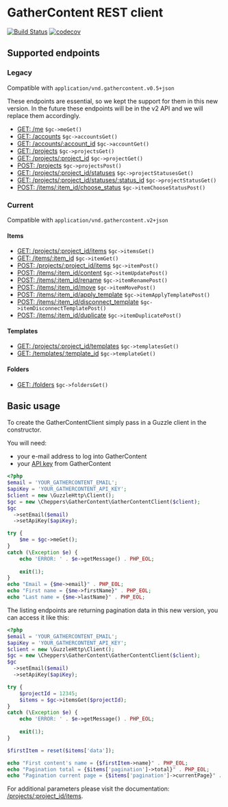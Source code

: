 
# GatherContent REST client

[![Build Status](https://travis-ci.org/Cheppers/gathercontent-client.svg?branch=master)](https://travis-ci.org/Cheppers/gathercontent-client)
[![codecov](https://codecov.io/gh/Cheppers/gathercontent-client/branch/master/graph/badge.svg)](https://codecov.io/gh/Cheppers/gathercontent-client)

## Supported endpoints

### Legacy

Compatible with `application/vnd.gathercontent.v0.5+json`

These endpoints are essential, so we kept the support for them in this new version.
In the future these endpoints will be in the v2 API and we will replace them accordingly.

- [GET:  /me](https://docs.gathercontent.com/0.5/reference#get-me) `$gc->meGet()`
- [GET:  /accounts](https://docs.gathercontent.com/0.5/reference#get-accounts) `$gc->accountsGet()`
- [GET:  /accounts/:account_id](https://docs.gathercontent.com/0.5/reference#get-accountsaccount_id) `$gc->accountGet()`
- [GET:  /projects](https://docs.gathercontent.com/0.5/reference#get-projects) `$gc->projectsGet()`
- [GET:  /projects/:project_id](https://docs.gathercontent.com/0.5/reference#get-project-by-id) `$gc->projectGet()`
- [POST: /projects](https://docs.gathercontent.com/0.5/reference#post-projects) `$gc->projectsPost()`
- [GET:  /projects/:project_id/statuses](https://docs.gathercontent.com/0.5/reference#get-project-statuses) `$gc->projectStatusesGet()`
- [GET:  /projects/:project_id/statuses/:status_id](https://docs.gathercontent.com/0.5/reference#get-project-statuses-by-id) `$gc->projectStatusGet()`
- [POST: /items/:item_id/choose_status](https://docs.gathercontent.com/0.5/reference#post-item-choose_status) `$gc->itemChooseStatusPost()`

### Current

Compatible with `application/vnd.gathercontent.v2+json`

#### Items

- [GET:  /projects/:project_id/items](https://docs.gathercontent.com/reference#listitems) `$gc->itemsGet()`
- [GET:  /items/:item_id](https://docs.gathercontent.com/reference#getitem) `$gc->itemGet()`
- [POST: /projects/:project_id/items](https://docs.gathercontent.com/reference#createitem) `$gc->itemPost()`
- [POST: /items/:item_id/content](https://docs.gathercontent.com/reference#updateitemcontent) `$gc->itemUpdatePost()`
- [POST: /items/:item_id/rename](https://docs.gathercontent.com/reference#renameitem) `$gc->itemRenamePost()`
- [POST: /items/:item_id/move](https://docs.gathercontent.com/reference#moveitem) `$gc->itemMovePost()`
- [POST: /items/:item_id/apply_template](https://docs.gathercontent.com/reference#applytemplate) `$gc->itemApplyTemplatePost()`
- [POST: /items/:item_id/disconnect_template](https://docs.gathercontent.com/reference#disconnecttemplate) `$gc->itemDisconnectTemplatePost()`
- [POST: /items/:item_id/duplicate](https://docs.gathercontent.com/reference#duplicate) `$gc->itemDuplicatePost()`

#### Templates

- [GET:  /projects/:project_id/templates](https://docs.gathercontent.com/reference#listtemplates) `$gc->templatesGet()`
- [GET:  /templates/:template_id](https://docs.gathercontent.com/reference#gettemplate) `$gc->templateGet()`

#### Folders

- [GET:  /folders](https://docs.gathercontent.com/reference#get-folders) `$gc->foldersGet()`


## Basic usage

To create the GatherContentClient simply pass in a Guzzle client in the constructor.

You will need:

- your e-mail address to log into GatherContent
- your [API key](https://docs.gathercontent.com/reference#authentication) from GatherContent

```php
<?php
$email = 'YOUR_GATHERCONTENT_EMAIL';
$apiKey = 'YOUR_GATHERCONTENT_API_KEY';
$client = new \GuzzleHttp\Client();
$gc = new \Cheppers\GatherContent\GatherContentClient($client);
$gc
  ->setEmail($email)
  ->setApiKey($apiKey);

try {
    $me = $gc->meGet();
}
catch (\Exception $e) {
    echo 'ERROR: ' . $e->getMessage() . PHP_EOL;
    
    exit(1);
}
echo "Email = {$me->email}" . PHP_EOL;
echo "First name = {$me->firstName}" . PHP_EOL;
echo "Last name = {$me->lastName}" . PHP_EOL;
```

The listing endpoints are returning pagination data in this new version, you can access it like this:

```php
<?php
$email = 'YOUR_GATHERCONTENT_EMAIL';
$apiKey = 'YOUR_GATHERCONTENT_API_KEY';
$client = new \GuzzleHttp\Client();
$gc = new \Cheppers\GatherContent\GatherContentClient($client);
$gc
  ->setEmail($email)
  ->setApiKey($apiKey);

try {
    $projectId = 12345;
    $items = $gc->itemsGet($projectId);
}
catch (\Exception $e) {
    echo 'ERROR: ' . $e->getMessage() . PHP_EOL;
    
    exit(1);
}

$firstItem = reset($items['data']);

echo "First content's name = {$firstItem->name}" . PHP_EOL;
echo "Pagination total = {$items['pagination']->total}" . PHP_EOL;
echo "Pagination current page = {$items['pagination']->currentPage}" . PHP_EOL;
```

For additional parameters please visit the documentation: [/projects/:project_id/items](https://docs.gathercontent.com/reference#listitems).
